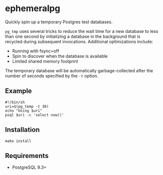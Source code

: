 ephemeralpg
===========

Quickly spin up a temporary Postgres test databases.

`pg_tmp` uses several tricks to reduce the wait time for a new database to less
than one second by initializing a database in the background that is recycled
during subsequent invocations. Additional optimizations include:

* Running with fsync=off
* Spin to discover when the database is available
* Limited shared memory footprint

The temporary database will be automatically garbage-collected after the number
of seconds specified by the `-t` option.

Example
-------

    #!/bin/sh
    uri=$(pg_temp -t 30)
    echo "Using $uri"
    psql $uri -c 'select now()'

Installation
------------

    make install

Requirements
------------

* PostgreSQL 9.3+


